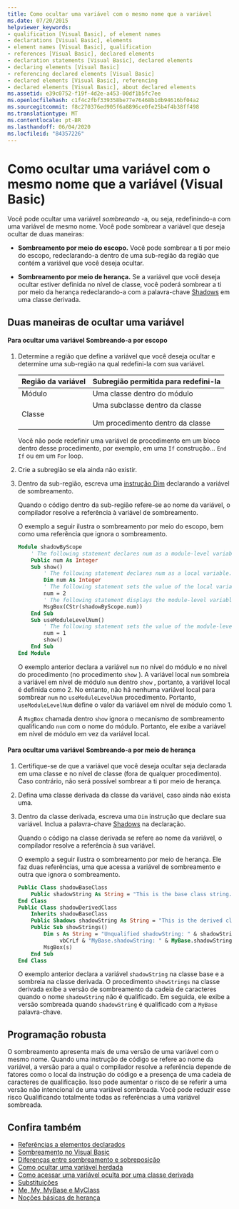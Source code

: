 ```yaml
---
title: Como ocultar uma variável com o mesmo nome que a variável
ms.date: 07/20/2015
helpviewer_keywords:
- qualification [Visual Basic], of element names
- declarations [Visual Basic], elements
- element names [Visual Basic], qualification
- references [Visual Basic], declared elements
- declaration statements [Visual Basic], declared elements
- declaring elements [Visual Basic]
- referencing declared elements [Visual Basic]
- declared elements [Visual Basic], referencing
- declared elements [Visual Basic], about declared elements
ms.assetid: e39c0752-f19f-4d2e-a453-00df1b5fc7ee
ms.openlocfilehash: c1f4c2fbf339358be77e76468b1db94616bf04a2
ms.sourcegitcommit: f8c270376ed905f6a8896ce0fe25b4f4b38ff498
ms.translationtype: MT
ms.contentlocale: pt-BR
ms.lasthandoff: 06/04/2020
ms.locfileid: "84357226"
---
```

# <a name="how-to-hide-a-variable-with-the-same-name-as-your-variable-visual-basic"></a>Como ocultar uma variável com o mesmo nome que a variável (Visual Basic)

Você pode ocultar uma variável *sombreando* -a, ou seja, redefinindo-a com uma variável de mesmo nome. Você pode sombrear a variável que deseja ocultar de duas maneiras:

- **Sombreamento por meio do escopo.** Você pode sombrear a ti por meio do escopo, redeclarando-a dentro de uma sub-região da região que contém a variável que você deseja ocultar.

- **Sombreamento por meio de herança.** Se a variável que você deseja ocultar estiver definida no nível de classe, você poderá sombrear a ti por meio da herança redeclarando-a com a palavra-chave [Shadows](../../../language-reference/modifiers/shadows.md) em uma classe derivada.

## <a name="two-ways-to-hide-a-variable"></a>Duas maneiras de ocultar uma variável

#### <a name="to-hide-a-variable-by-shadowing-it-through-scope"></a>Para ocultar uma variável Sombreando-a por escopo

1. Determine a região que define a variável que você deseja ocultar e determine uma sub-região na qual redefini-la com sua variável.

    |Região da variável|Subregião permitida para redefini-la|
    |-----------------------|-------------------------------------------|
    |Módulo|Uma classe dentro do módulo|
    |Classe|Uma subclasse dentro da classe<br /><br /> Um procedimento dentro da classe|

    Você não pode redefinir uma variável de procedimento em um bloco dentro desse procedimento, por exemplo, em uma `If` construção... `End If` ou em um `For` loop.

2. Crie a subregião se ela ainda não existir.

3. Dentro da sub-região, escreva uma [instrução Dim](../../../language-reference/statements/dim-statement.md) declarando a variável de sombreamento.

    Quando o código dentro da sub-região refere-se ao nome da variável, o compilador resolve a referência à variável de sombreamento.

    O exemplo a seguir ilustra o sombreamento por meio do escopo, bem como uma referência que ignora o sombreamento.

    ```vb
    Module shadowByScope
        ' The following statement declares num as a module-level variable.
        Public num As Integer
        Sub show()
            ' The following statement declares num as a local variable.
            Dim num As Integer
            ' The following statement sets the value of the local variable.
            num = 2
            ' The following statement displays the module-level variable.
            MsgBox(CStr(shadowByScope.num))
        End Sub
        Sub useModuleLevelNum()
            ' The following statement sets the value of the module-level variable.
            num = 1
            show()
        End Sub
    End Module
    ```

    O exemplo anterior declara a variável `num` no nível do módulo e no nível do procedimento (no procedimento `show` ). A variável local `num` sombreia a variável em nível de módulo `num` dentro `show` , portanto, a variável local é definida como 2. No entanto, não há nenhuma variável local para sombrear `num` no `useModuleLevelNum` procedimento. Portanto, `useModuleLevelNum` define o valor da variável em nível de módulo como 1.

    A `MsgBox` chamada dentro `show` ignora o mecanismo de sombreamento qualificando `num` com o nome do módulo. Portanto, ele exibe a variável em nível de módulo em vez da variável local.

#### <a name="to-hide-a-variable-by-shadowing-it-through-inheritance"></a>Para ocultar uma variável Sombreando-a por meio de herança

1. Certifique-se de que a variável que você deseja ocultar seja declarada em uma classe e no nível de classe (fora de qualquer procedimento). Caso contrário, não será possível sombrear a ti por meio de herança.

2. Defina uma classe derivada da classe da variável, caso ainda não exista uma.

3. Dentro da classe derivada, escreva uma `Dim` instrução que declare sua variável. Inclua a palavra-chave [Shadows](../../../language-reference/modifiers/shadows.md) na declaração.

    Quando o código na classe derivada se refere ao nome da variável, o compilador resolve a referência à sua variável.

    O exemplo a seguir ilustra o sombreamento por meio de herança. Ele faz duas referências, uma que acessa a variável de sombreamento e outra que ignora o sombreamento.

    ```vb
    Public Class shadowBaseClass
        Public shadowString As String = "This is the base class string."
    End Class
    Public Class shadowDerivedClass
        Inherits shadowBaseClass
        Public Shadows shadowString As String = "This is the derived class string."
        Public Sub showStrings()
            Dim s As String = "Unqualified shadowString: " & shadowString &
                 vbCrLf & "MyBase.shadowString: " & MyBase.shadowString
            MsgBox(s)
        End Sub
    End Class
    ```

    O exemplo anterior declara a variável `shadowString` na classe base e a sombreia na classe derivada. O procedimento `showStrings` na classe derivada exibe a versão de sombreamento da cadeia de caracteres quando o nome `shadowString` não é qualificado. Em seguida, ele exibe a versão sombreada quando `shadowString` é qualificado com a `MyBase` palavra-chave.

## <a name="robust-programming"></a>Programação robusta

O sombreamento apresenta mais de uma versão de uma variável com o mesmo nome. Quando uma instrução de código se refere ao nome da variável, a versão para a qual o compilador resolve a referência depende de fatores como o local da instrução do código e a presença de uma cadeia de caracteres de qualificação. Isso pode aumentar o risco de se referir a uma versão não intencional de uma variável sombreada. Você pode reduzir esse risco Qualificando totalmente todas as referências a uma variável sombreada.

## <a name="see-also"></a>Confira também

- [Referências a elementos declarados](references-to-declared-elements.md)
- [Sombreamento no Visual Basic](shadowing.md)
- [Diferenças entre sombreamento e sobreposição](differences-between-shadowing-and-overriding.md)
- [Como ocultar uma variável herdada](how-to-hide-an-inherited-variable.md)
- [Como acessar uma variável oculta por uma classe derivada](how-to-access-a-variable-hidden-by-a-derived-class.md)
- [Substituições](../../../language-reference/modifiers/overrides.md)
- [Me, My, MyBase e MyClass](../../program-structure/me-my-mybase-and-myclass.md)
- [Noções básicas de herança](../objects-and-classes/inheritance-basics.md)
